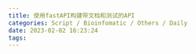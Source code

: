 ```yaml
---
title: 使用fastAPI构建带文档和测试的API
categories: Script / Bioinfomatic / Others / Daily
date: 2023-02-02 16:23:24
tags:
---
```


<!-- 摘要部分 -->
<!-- more -->
